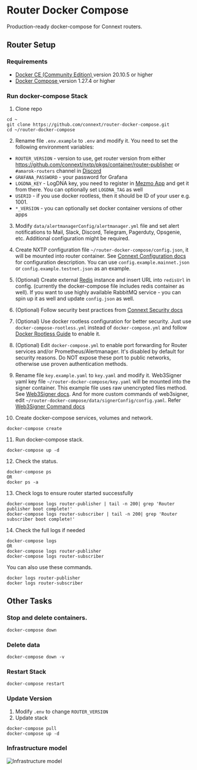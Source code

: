 # Router Docker Compose

Production-ready docker-compose for Connext routers.

## Router Setup 

### Requirements

- [ Docker CE (Community Edition) ](https://docs.docker.com/install/) version 20.10.5 or higher
- [ Docker Compose ](https://docs.docker.com/compose/install/) version 1.27.4 or higher

### Run docker-compose Stack

1. Clone repo

```
cd ~
git clone https://github.com/connext/router-docker-compose.git
cd ~/router-docker-compose
```

2. Rename file `.env.example` to `.env` and modify it. You need to set the following environment variables:

- `ROUTER_VERSION` - version to use, get router version from either https://github.com/connext/nxtp/pkgs/container/router-publisher or `#amarok-routers` channel in [Discord](https://discord.gg/connext)
- `GRAFANA_PASSWORD` - your password for Grafana
- `LOGDNA_KEY` - LogDNA key, you need to register in [Mezmo App](https://app.mezmo.com/account/signin) and get it from there. You can optionally set `LOGDNA_TAG` as well
- `USERID` - if you use docker rootless, then it should be ID of your user e.g. 1001.
- `*_VERSION` - you can optionally set docker container versions of other apps

3. Modify `data/alertmanagerConfig/alertmanager.yml` file and set alert notifications to Mail, Slack, Discord, Telegram, Pagerduty, Opsgenie, etc. Additional configuration might be required.

4. Create NXTP configuration file `~/router-docker-compose/config.json`, it will be mounted into router container. See [Connext Configuration docs](https://docs.connext.network/routers/Reference/configuration) for configuration description. You can use `config.example.mainnet.json` or `config.example.testnet.json` as an example.

5. (Optional) Create external [Redis](https://redis.io/) instance and insert URL into `redisUrl` in config. (currently the docker-compose file includes redis container as well). If you want to use highly available RabbitMQ service - you can spin up it as well and update `config.json` as well.

6. (Optional) Follow security best practices from [Connext Security docs](https://docs.connext.network/routers/Guides/security)

7. (Optional) Use docker rootless configuration for better security. Just use `docker-compose-rootless.yml` instead of `docker-compose.yml` and follow [Docker Rootless Guide](https://docs.docker.com/engine/security/rootless/) to enable it.

8. (Optional) Edit `docker-compose.yml` to enable port forwarding for Router services and/or Prometheus/Alertmanager. It's disabled by default for security reasons. Do NOT expose these port to public networks, otherwise use proven authentication methods.

9. Rename file `key.example.yaml` to `key.yaml` and modify it. Web3Signer yaml key file `~/router-docker-compose/key.yaml` will be mounted into the signer container. This example file uses raw unencrypted files method. See [Web3Signer docs](https://docs.web3signer.consensys.net/en/latest/HowTo/Use-Signing-Keys/).
And for more custom commands of web3signer, edit `~/router-docker-compose/data/signerConfig/config.yaml`. Refer [Web3Signer Command docs](https://docs.web3signer.consensys.net/en/latest/Reference/CLI/CLI-Syntax/)



10. Create docker-compose services, volumes and network.

```
docker-compose create
```

11. Run docker-compose stack.

```
docker-compose up -d
```

12. Check the status.

```
docker-compose ps
OR
docker ps -a
```

13. Check logs to ensure router started successfully

```
docker-compose logs router-publisher | tail -n 200| grep 'Router publisher boot complete!'
docker-compose logs router-subscriber | tail -n 200| grep 'Router subscriber boot complete!'
```

14. Check the full logs if needed

```
docker-compose logs
OR
docker-compose logs router-publisher
docker-compose logs router-subscriber
```

You can also use these commands.

```
docker logs router-publisher
docker logs router-subscriber
```


## Other Tasks

### Stop and delete containers.

```
docker-compose down
```

### Delete data

```
docker-compose down -v
```

### Restart Stack

```
docker-compose restart
```

### Update Version

1. Modify `.env` to change `ROUTER_VERSION`
2. Update stack

```
docker-compose pull
docker-compose up -d
```


### Infrastructure model

![Infrastructure model](.infragenie/infrastructure_model.png)
